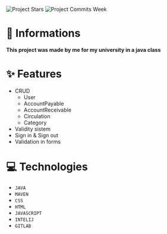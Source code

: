 ![Project Stars](https://img.shields.io/github/stars/4kauanmota/accountFinanceCRUD?color=1e90ff) ![Project Commits Week](https://img.shields.io/github/commit-activity/w/4kauanmota/accountFinanceCRUD?color=1e90ff)

# 📄 **Informations**
**This project was made by me for my university in a java class**

# ✨ **Features**
+ CRUD
  + User
  + AccountPayable
  + AccountReceivable
  + Circulation
  + Category
+ Validity sistem
+ Sign in & Sign out
+ Validation in forms

# 💻 **Technologies**
+ `JAVA`
+ `MAVEN`
+ `CSS`
+ `HTML`
+ `JAVASCRIPT`
+ `INTELIJ`
+ `GITLAB`
